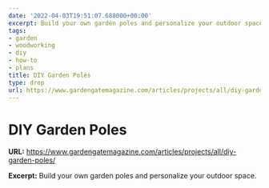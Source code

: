 ```yaml
---
date: '2022-04-03T19:51:07.688000+00:00'
excerpt: Build your own garden poles and personalize your outdoor space.
tags:
- garden
- woodworking
- diy
- how-to
- plans
title: DIY Garden Poles
type: drop
url: https://www.gardengatemagazine.com/articles/projects/all/diy-garden-poles/
---
```


# DIY Garden Poles

**URL:** https://www.gardengatemagazine.com/articles/projects/all/diy-garden-poles/

**Excerpt:** Build your own garden poles and personalize your outdoor space.
